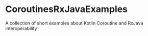 # CoroutinesRxJavaExamples
A collection of short examples about Kotlin Coroutine and RxJava interoperability
